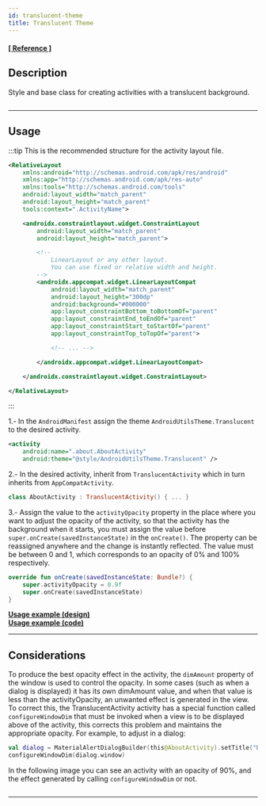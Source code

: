 ```yaml
---
id: translucent-theme
title: Translucent Theme
---
```


#### <a href="../reference/androidutils/com.jeovanimartinez.androidutils.themes.translucent/-translucent-activity/index.html" target="_blank"><b>[ Reference ]</b></a>

## Description

Style and base class for creating activities with a translucent background.

<p align="center"><img src={require('@site/docs/img/translucent-theme/translucent-theme-img1.png').default} alt="" /></p>

---

## Usage

:::tip
This is the recommended structure for the activity layout file.

```xml
<RelativeLayout 
    xmlns:android="http://schemas.android.com/apk/res/android"
    xmlns:app="http://schemas.android.com/apk/res-auto"
    xmlns:tools="http://schemas.android.com/tools"
    android:layout_width="match_parent"
    android:layout_height="match_parent"
    tools:context=".ActivityName">

    <androidx.constraintlayout.widget.ConstraintLayout
        android:layout_width="match_parent"
        android:layout_height="match_parent">

        <!--
            LinearLayout or any other layout.
            You can use fixed or relative width and height.
        -->
        <androidx.appcompat.widget.LinearLayoutCompat
            android:layout_width="match_parent"
            android:layout_height="300dp"
            android:background="#000000"
            app:layout_constraintBottom_toBottomOf="parent"
            app:layout_constraintEnd_toEndOf="parent"
            app:layout_constraintStart_toStartOf="parent"
            app:layout_constraintTop_toTopOf="parent">

            <!-- ... -->

        </androidx.appcompat.widget.LinearLayoutCompat>

    </androidx.constraintlayout.widget.ConstraintLayout>

</RelativeLayout>
```

:::

1.- In the `AndroidManifest` assign the theme `AndroidUtilsTheme.Translucent` to the desired activity.
```xml
<activity
    android:name=".about.AboutActivity"
    android:theme="@style/AndroidUtilsTheme.Translucent" />
```

2.- In the desired activity, inherit from `TranslucentActivity` which in turn inherits from `AppCompatActivity`.
```kotlin
class AboutActivity : TranslucentActivity() { ... }
```

3.- Assign the value to the `activityOpacity` property in the place where you want to adjust the opacity of the activity, so that the activity has the 
background when it starts, you must assign the value before `super.onCreate(savedInstanceState)` in the `onCreate()`. The property can be reassigned 
anywhere and the change is instantly reflected. The value must be between 0 and 1, which corresponds to an opacity of 0% and 100% respectively.
```kotlin {2}
override fun onCreate(savedInstanceState: Bundle?) {
    super.activityOpacity = 0.9f
    super.onCreate(savedInstanceState)
}
```

**[Usage example (design)](https://github.com/JeovaniMartinez/Android-Utils/blob/master/androidutils/src/main/res/layout/activity_about.xml)**<br/>
**[Usage example (code)](https://github.com/JeovaniMartinez/Android-Utils/blob/master/androidutils/src/main/java/com/jeovanimartinez/androidutils/about/AboutActivity.kt)**


---

## Considerations

To produce the best opacity effect in the activity, the `dimAmount` property of the window is used to control the opacity. In some cases (such as when a 
dialog is displayed) it has its own dimAmount value, and when that value is less than the activityOpacity, an unwanted effect is generated in the view. 
To correct this, the TranslucentActivity activity has a special function called `configureWindowDim` that must be invoked when a view is to be displayed 
above of the activity, this corrects this problem and maintains the appropriate opacity. For example, to adjust in a dialog:
```kotlin
val dialog = MaterialAlertDialogBuilder(this@AboutActivity).setTitle("DEMO").show()
configureWindowDim(dialog.window)
```

In the following image you can see an activity with an opacity of 90%, and the effect generated by calling `configureWindowDim` or not.

<p align="center"><img src={require('@site/docs/img/translucent-theme/translucent-theme-img2.png').default} alt="" /></p>

---
